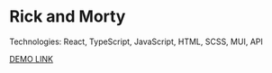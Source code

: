 Rick and Morty
====================
Technologies: React, TypeScript, JavaScript, HTML, SCSS, MUI, API
>
[DEMO LINK](https://dima-cherednyk.github.io/rick-and-morty/)
